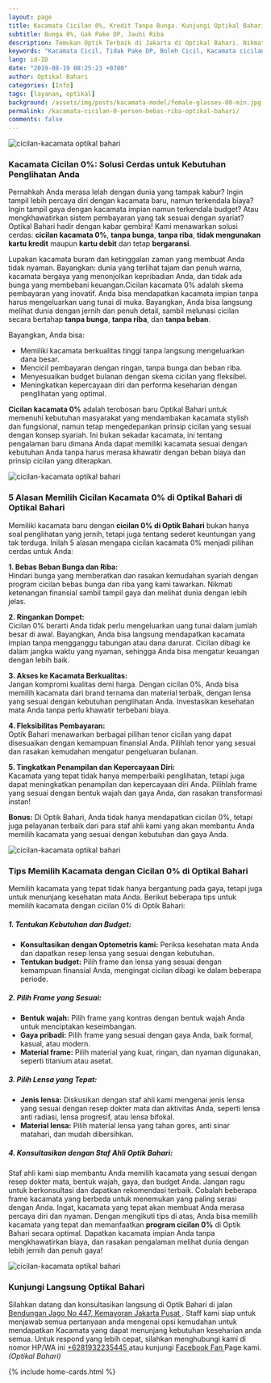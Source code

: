 ```yaml
---
layout: page
title: Kacamata Cicilan 0%, Kredit Tanpa Bunga. Kunjungi Optikal Bahari!
subtitle: Bunga 0%, Gak Pake DP, Jauhi Riba
description: Temukan Optik Terbaik di Jakarta di Optikal Bahari. Nikmati pembelian kacamata cicilan 0%, Aman Riba. Kunjungi Sekarang Untuk Pengalaman Kacamata Terbaik
keywords: "Kacamata Cicil, Tidak Pake DP, Boleh Cicil, Kacamata cicilan, Tidak Bunga."
lang: id-ID
date: "2019-08-19 08:25:23 +0700"
author: Optikal Bahari
categories: [Info]
tags: [layanan, optikal]
background: /assets/img/posts/kacamata-model/female-glasses-00-min.jpg
permalink: /kacamata-cicilan-0-persen-bebas-riba-optikal-bahari/
comments: false
---
```


<div class="card shadow p-3 mb-5 bg-white rounded">
	<img itemprop="image" 
		data-src="/assets/img/posts/tips-kacamata-kpop/tips-kacamata-pemula-nyaman-dipakai-01.jpg"
		src="/assets/img/posts/tips-kacamata-kpop/tips-kacamata-pemula-nyaman-dipakai-01.jpg"
		class="card-img-top" 
		alt="cicilan-kacamata optikal bahari" />
		<div class="card-body">
			<h3 class="card-title">
				Kacamata Cicilan 0%: Solusi Cerdas untuk Kebutuhan Penglihatan Anda
			</h3>
				<p class="card-text">					
					Pernahkah Anda merasa lelah dengan dunia yang tampak kabur? Ingin tampil lebih percaya diri dengan kacamata baru, namun terkendala biaya? Ingin tampil gaya dengan kacamata impian namun terkendala budget? Atau mengkhawatirkan sistem pembayaran yang tak sesuai dengan syariat? Optikal Bahari hadir dengan kabar gembira! Kami menawarkan solusi cerdas: <strong>cicilan kacamata 0%</strong>, <strong>tanpa bunga</strong>, <strong>tanpa riba</strong>, <strong>tidak mengunakan kartu kredit</strong> maupun <strong>kartu debit</strong> dan tetap <strong>bergaransi</strong>.
				</p>
				<p class="card-text">
					Lupakan kacamata buram dan ketinggalan zaman yang membuat Anda tidak nyaman. Bayangkan: dunia yang terlihat tajam dan penuh warna, kacamata bergaya yang menonjolkan kepribadian Anda, dan tidak ada bunga yang membebani keuangan.Cicilan kacamata 0% adalah skema pembayaran yang inovatif. Anda bisa mendapatkan kacamata impian tanpa harus mengeluarkan uang tunai di muka. Bayangkan, Anda bisa langsung melihat dunia dengan jernih dan penuh detail, sambil melunasi cicilan secara bertahap <strong>tanpa bunga</strong>, <strong>tanpa riba</strong>, dan <strong>tanpa beban</strong>.
				</p>
				<p class="card-text">
					Bayangkan, Anda bisa:
					<ul>
						<li>
							Memiliki kacamata berkualitas tinggi tanpa langsung mengeluarkan dana besar.
						</li>
						<li>
							Mencicil pembayaran dengan ringan, tanpa bunga dan beban riba.
						</li>
						<li>
							Menyesuaikan budget bulanan dengan skema cicilan yang fleksibel.
						</li>
						<li>
							Meningkatkan kepercayaan diri dan performa keseharian dengan penglihatan yang optimal.
						</li>						
					</ul>
				</p>
				<p class="card-text">
					<strong>Cicilan kacamata 0%</strong> adalah terobosan baru Optikal Bahari untuk memenuhi kebutuhan masyarakat yang mendambakan kacamata stylish dan fungsional, namun tetap mengedepankan prinsip cicilan yang sesuai dengan konsep syariah. Ini bukan sekadar kacamata, ini tentang pengalaman baru dimana Anda dapat memiliki kacamata sesuai dengan kebutuhan Anda tanpa harus merasa khawatir dengan beban biaya dan prinsip cicilan yang diterapkan.
				</p>
		</div>
</div>

<div class="card shadow p-3 mb-5 bg-white rounded">
	<img itemprop="image" 
		data-src="/assets/img/posts/tips-kacamata-kpop/tips-kacamata-pemula-nyaman-dipakai-02.jpg"
		src="/assets/img/posts/tips-kacamata-kpop/tips-kacamata-pemula-nyaman-dipakai-02.jpg"
		class="card-img-top" alt="cicilan-kacamata optikal bahari" />
	<div class="card-body">
		<h3 class="card-title">
			5 Alasan Memilih Cicilan Kacamata 0% di Optikal Bahari di Optikal Bahari
		</h3>
		<p class="card-text">
			Memiliki kacamata baru dengan <strong>cicilan 0% di Optik Bahari</strong> bukan hanya soal penglihatan yang jernih, tetapi juga tentang sederet keuntungan yang tak terduga. Inilah 5 alasan mengapa cicilan kacamata 0% menjadi pilihan cerdas untuk Anda:
		</p>
		<p class="card-text">
			<strong>1. Bebas Beban Bunga dan Riba:</strong><br />
			Hindari bunga yang memberatkan dan rasakan kemudahan syariah dengan program cicilan bebas bunga dan riba yang kami tawarkan. Nikmati ketenangan finansial sambil tampil gaya dan melihat dunia dengan lebih jelas.
		</p>
		<p class="card-text">
			<strong>2. Ringankan Dompet:</strong><br />
			Cicilan 0% berarti Anda tidak perlu mengeluarkan uang tunai dalam jumlah besar di awal. Bayangkan, Anda bisa langsung mendapatkan kacamata impian tanpa mengganggu tabungan atau dana darurat. Cicilan dibagi ke dalam jangka waktu yang nyaman, sehingga Anda bisa mengatur keuangan dengan lebih baik.
		</p>
		<p class="card-text">
			<strong>3. Akses ke Kacamata Berkualitas:</strong><br />
			Jangan kompromi kualitas demi harga. Dengan cicilan 0%, Anda bisa memilih kacamata dari brand ternama dan material terbaik, dengan lensa yang sesuai dengan kebutuhan penglihatan Anda. Investasikan kesehatan mata Anda tanpa perlu khawatir terbebani biaya.
		</p>
		<p class="card-text">
			<strong>4. Fleksibilitas Pembayaran:</strong><br />
			Optik Bahari menawarkan berbagai pilihan tenor cicilan yang dapat disesuaikan dengan kemampuan finansial Anda. Pilihlah tenor yang sesuai dan rasakan kemudahan mengatur pengeluaran bulanan.
		</p>
		<p class="card-text">
			<strong>5. Tingkatkan Penampilan dan Kepercayaan Diri:</strong><br />
			Kacamata yang tepat tidak hanya memperbaiki penglihatan, tetapi juga dapat meningkatkan penampilan dan kepercayaan diri Anda. Pilihlah frame yang sesuai dengan bentuk wajah dan gaya Anda, dan rasakan transformasi instan!
		</p>
		<p class="card-text">
			<strong>Bonus:</strong> Di Optik Bahari, Anda tidak hanya mendapatkan cicilan 0%, tetapi juga pelayanan terbaik dari para staf ahli kami yang akan membantu Anda memilih kacamata yang sesuai dengan kebutuhan dan gaya Anda.
		</p>
	</div>
</div>

<div class="card shadow p-3 mb-5 bg-white rounded">
	<img itemprop="image" 
		data-src="/assets/img/posts/tips-kacamata-kpop/tips-kacamata-pemula-nyaman-dipakai-03.jpg"
		src="/assets/img/posts/tips-kacamata-kpop/tips-kacamata-pemula-nyaman-dipakai-03.jpg"
		class="card-img-top" alt="cicilan-kacamata optikal bahari" />
	<div class="card-body">
		<h3 class="card-title">
			Tips Memilih Kacamata dengan Cicilan 0% di Optikal Bahari
		</h3>
		<p class="card-text">
			Memilih kacamata yang tepat tidak hanya bergantung pada gaya, tetapi juga untuk menunjang kesehatan mata Anda. Berikut beberapa tips untuk memilih kacamata dengan cicilan 0% di Optik Bahari:
		</p>
			<h5 class="card-title">
				1. Tentukan Kebutuhan dan Budget:
			</h5>
			<p class="card-text">		
				<ul>
					<li>
						<strong>Konsultasikan dengan Optometris kami:</strong> Periksa kesehatan mata Anda dan dapatkan resep lensa yang sesuai dengan kebutuhan.
					</li>
					<li>
						<strong>Tentukan budget:</strong> Pilih frame dan lensa yang sesuai dengan kemampuan finansial Anda, mengingat cicilan dibagi ke dalam beberapa periode.
					</li>
				</ul>
			</p>
			<h5 class="card-title">
				2. Pilih Frame yang Sesuai:
			</h5>
			<p class="card-text">		
				<ul>
					<li>
						<strong>Bentuk wajah:</strong> Pilih frame yang kontras dengan bentuk wajah Anda untuk menciptakan keseimbangan.
					</li>
					<li>
						<strong>Gaya pribadi:</strong> Pilih frame yang sesuai dengan gaya Anda, baik formal, kasual, atau modern.
					</li>
					<li>
						<strong>Material frame:</strong> Pilih material yang kuat, ringan, dan nyaman digunakan, seperti titanium atau asetat.
					</li>
				</ul>
			</p>
			<h5 class="card-title">
				3. Pilih Lensa yang Tepat:
			</h5>
			<p class="card-text">		
				<ul>
					<li>
						<strong>Jenis lensa:</strong> Diskusikan dengan staf ahli kami mengenai jenis lensa yang sesuai dengan resep dokter mata dan aktivitas Anda, seperti lensa anti radiasi, lensa progresif, atau lensa bifokal.
					</li>
					<li>
						<strong>Material lensa:</strong> Pilih material lensa yang tahan gores, anti sinar matahari, dan mudah dibersihkan.
					</li>
				</ul>
			</p>			
			<h5 class="card-title">
				4. Konsultasikan dengan Staf Ahli Optik Bahari:
			</h5>
			<p class="card-text">		
				Staf ahli kami siap membantu Anda memilih kacamata yang sesuai dengan resep dokter mata, bentuk wajah, gaya, dan budget Anda. Jangan ragu untuk berkonsultasi dan dapatkan rekomendasi terbaik. Cobalah beberapa frame kacamata yang berbeda untuk menemukan yang paling serasi dengan Anda. Ingat, kacamata yang tepat akan membuat Anda merasa percaya diri dan nyaman. Dengan mengikuti tips di atas, Anda bisa memilih kacamata yang tepat dan memanfaatkan <strong>program cicilan 0%</strong> di Optik Bahari secara optimal. Dapatkan kacamata impian Anda tanpa mengkhawatirkan  biaya, dan rasakan pengalaman melihat dunia dengan lebih jernih dan penuh gaya!
		</p>		
	</div>
</div>

<div class="card shadow p-3 mb-5 bg-white rounded">
	<img itemprop="image" 
		data-src="/assets/img/posts/tips-kacamata-kpop/tips-kacamata-pemula-nyaman-dipakai-04.jpg"
		src="/assets/img/posts/tips-kacamata-kpop/tips-kacamata-pemula-nyaman-dipakai-04.jpg"
		class="card-img-top" alt="cicilan-kacamata optikal bahari" />
	<div class="card-body">
		<h3 class="card-title">
			Kunjungi Langsung Optikal Bahari
		</h3>		
		<p class="card-text">
			Silahkan datang dan konsultasikan langsung di Optik Bahari di jalan <a href="{{"/lokasi/" | relative_url }}" title="Lokasi Optikal Bahari" id="lokasi" title="Lokasi Optikal Bahari" class="lokasi">Bendungan Jago No 447, Kemayoran Jakarta Pusat
			</a>. Staff kami siap untuk menjawab semua pertanyaan anda mengenai opsi kemudahan untuk mendapatkan Kacamata yang dapat menunjang kebutuhan keseharian anda semua. Untuk respond yang lebih cepat, silahkan menghubungi kami di nomor HP/WA ini
			<a href="https://api.whatsapp.com/send?phone=6281932235445&text=Hallo%2C+saya+butuh+informasi+lebih+lanjut+mengenai+Optikal+Bahari"
				id="WhatsAppClick" class="WhatsAppCall" title="Call WhatsApp">
				+6281932235445
			</a>
			atau kunjungi
			<a href="https://www.facebook.com/optikalbahari" id="FBClick" title="Facebook Page Optikal Bahari"
				class="FacebookPage">
				Facebook Fan
			</a>
			Page kami.<em>(Optikal Bahari)</em>
		</p>
	</div>
</div>
{% include home-cards.html %}
